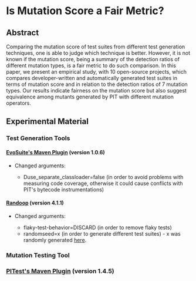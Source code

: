 # Is Mutation Score a Fair Metric?

## Abstract

Comparing the mutation score of test suites from different test generation techniques, one is able to judge which technique is better. However, it is not known if the mutation score, being a summary of the detection ratios of different mutation types, is a fair metric to do such comparison. In this paper, we present an empirical study, with 10 open-source projects, which compares developer-written and automatically generated test suites in terms of mutation score and in relation to the detection ratios of 7 mutation types. Our results indicate fairness on the mutation score but also suggest equivalence among mutants generated by PIT with different mutation operators.

## Experimental Material

### Test Generation Tools

#### [EvoSuite's Maven Plugin](http://www.evosuite.org/documentation/maven-plugin/) (version 1.0.6)

* Changed arguments:

   * Duse_separate_classloader=false (in order to avoid problems with measuring code coverage, otherwise it could cause conflicts with PIT's bytecode instrumentations)

#### [Randoop](https://randoop.github.io/randoop/manual/index.html#getting_randoop) (version 4.1.1)

* Changed arguments:

   * flaky-test-behavior=DISCARD (in order to remove flaky tests)
   * randomseed=x (in order to generate different test suites) - x was randomly generated [here](https://www.random.org/integers/).

### Mutation Testing Tool

### [PITest's Maven Plugin](http://pitest.org/quickstart/maven/) (version 1.4.5)
